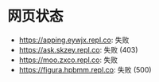 # 网页状态
- https://apping.eywjx.repl.co: 失败
- https://ask.skzey.repl.co: 失败 (403)
- https://moo.zxco.repl.co: 失败
- https://figura.hpbmm.repl.co: 失败 (500)
